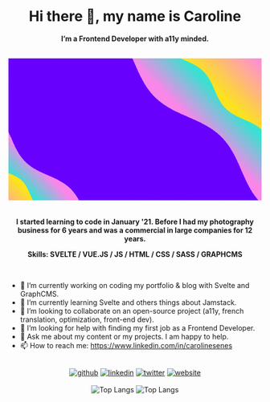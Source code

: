 <h1 align="center">Hi there 👋, my name is Caroline</h1>
<p align="center"><b>I’m a Frontend Developer with a11y minded.</b></p>
</br>

<div align="center"><img src="/banner720.gif" alt="banner"></div>
</br>

<div align="center"><b>
  <p>I started learning to code in January '21. Before I had my photography business for 6 years and was a commercial in large companies for 12 years.</p>
  <p>Skills: SVELTE / VUE.JS / JS / HTML / CSS / SASS / GRAPHCMS</p></b>
</div>
</br>

- 🔭 I’m currently working on coding my portfolio & blog with Svelte and GraphCMS. 
- 🌱 I’m currently learning Svelte and others things about Jamstack. 
- 👯 I’m looking to collaborate on an open-source project (a11y, french translation, optimization, front-end dev). 
- 🤔 I’m looking for help with finding my first job as a Frontend Developer. 
- 💬 Ask me about my content or my projects. I am happy to help. 
- 📫 How to reach me: https://www.linkedin.com/in/carolinesenes 

</br>
<div align="center">
  <a href="https://github.com/carolinesenes"><img src='https://cdn.jsdelivr.net/npm/simple-icons@3.0.1/icons/github.svg' alt='github' height='40'></a>
  <a href="https://www.linkedin.com/in/carolinesenes/"><img src='https://cdn.jsdelivr.net/npm/simple-icons@3.0.1/icons/linkedin.svg' alt='linkedin' height='40'></a>
  <a href="https://twitter.com/senes_caroline"><img src='https://cdn.jsdelivr.net/npm/simple-icons@3.0.1/icons/twitter.svg' alt='twitter' height='40'></a>
  <a href="https://my-developer-portfolio-theta.vercel.app/"><img src='https://cdn.jsdelivr.net/npm/simple-icons@3.0.1/icons/icloud.svg' alt='website' height='40'></a>
</div>

</br>
<div align="center">
  <img src='https://github-readme-stats.vercel.app/api/top-langs/?username=carolinesenes' alt='Top Langs'>
  <img src='https://github-readme-stats.vercel.app/api?username=carolinesenes&show_icons=true' alt='Top Langs'>
</div>
